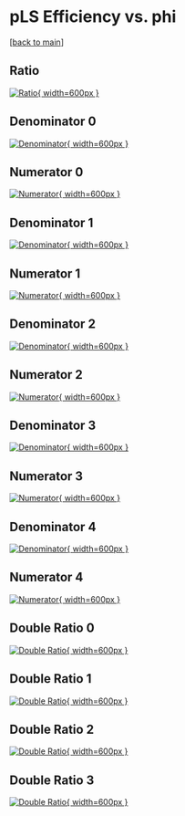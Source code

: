 # pLS Efficiency vs. phi

[[back to main](./)]



## Ratio

[![Ratio](../mtv/var/pLS_base_13_1_eff_phi.png){ width=600px }](../mtv/var/pLS_base_13_1_eff_phi.pdf)

## Denominator 0

[![Denominator](../mtv/den/pLS_base_13_1_eff_phi_den0.png){ width=600px }](../mtv/den/pLS_base_13_1_eff_phi_den0.pdf)

## Numerator 0

[![Numerator](../mtv/num/pLS_base_13_1_eff_phi_num0.png){ width=600px }](../mtv/num/pLS_base_13_1_eff_phi_num0.pdf)

## Denominator 1

[![Denominator](../mtv/den/pLS_base_13_1_eff_phi_den1.png){ width=600px }](../mtv/den/pLS_base_13_1_eff_phi_den1.pdf)

## Numerator 1

[![Numerator](../mtv/num/pLS_base_13_1_eff_phi_num1.png){ width=600px }](../mtv/num/pLS_base_13_1_eff_phi_num1.pdf)

## Denominator 2

[![Denominator](../mtv/den/pLS_base_13_1_eff_phi_den2.png){ width=600px }](../mtv/den/pLS_base_13_1_eff_phi_den2.pdf)

## Numerator 2

[![Numerator](../mtv/num/pLS_base_13_1_eff_phi_num2.png){ width=600px }](../mtv/num/pLS_base_13_1_eff_phi_num2.pdf)

## Denominator 3

[![Denominator](../mtv/den/pLS_base_13_1_eff_phi_den3.png){ width=600px }](../mtv/den/pLS_base_13_1_eff_phi_den3.pdf)

## Numerator 3

[![Numerator](../mtv/num/pLS_base_13_1_eff_phi_num3.png){ width=600px }](../mtv/num/pLS_base_13_1_eff_phi_num3.pdf)

## Denominator 4

[![Denominator](../mtv/den/pLS_base_13_1_eff_phi_den4.png){ width=600px }](../mtv/den/pLS_base_13_1_eff_phi_den4.pdf)

## Numerator 4

[![Numerator](../mtv/num/pLS_base_13_1_eff_phi_num4.png){ width=600px }](../mtv/num/pLS_base_13_1_eff_phi_num4.pdf)

## Double Ratio 0

[![Double Ratio](../mtv/ratio/pLS_base_13_1_eff_phi_ratio0.png){ width=600px }](../mtv/ratio/pLS_base_13_1_eff_phi_ratio0.pdf)

## Double Ratio 1

[![Double Ratio](../mtv/ratio/pLS_base_13_1_eff_phi_ratio1.png){ width=600px }](../mtv/ratio/pLS_base_13_1_eff_phi_ratio1.pdf)

## Double Ratio 2

[![Double Ratio](../mtv/ratio/pLS_base_13_1_eff_phi_ratio2.png){ width=600px }](../mtv/ratio/pLS_base_13_1_eff_phi_ratio2.pdf)

## Double Ratio 3

[![Double Ratio](../mtv/ratio/pLS_base_13_1_eff_phi_ratio3.png){ width=600px }](../mtv/ratio/pLS_base_13_1_eff_phi_ratio3.pdf)

